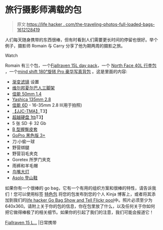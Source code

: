 # 旅行摄影师满载的包

> 原文:[https://life hacker . com/the-traveling-photos-full-loaded-bags-1612128419](https://lifehacker.com/the-traveling-photographers-fully-loaded-bags-1612128419)

人们每天随身携带的东西很棒，但有时看到人们需要更长时间的停留也很好。举个例子，摄影师 Romain 与 Carry 分享了他为期两周的摄影之旅。

Watch

Romain 有三个包，一个[Fjallraven 15L day pack](http://www.fjallraven.us/products/rucksack-no-21-medium)，一个 [North Face 40L 行李包](http://www.amazon.com/dp/B0058YA454?asc_campaign=InlineText&asc_refurl=https://lifehacker.com/the-traveling-photographers-fully-loaded-bags-1612128419&asc_source=&tag=kinjalifehackerlink-20) ，一个[mind shift 180°旋转 Pro 豪华写真背包](http://www.amazon.com/dp/B00DOEQB3E?asc_campaign=InlineText&asc_refurl=https://lifehacker.com/the-traveling-photographers-fully-loaded-bags-1612128419&asc_source=&tag=kinjalifehackerlink-20) 。这是里面的内容:

*   [渐变滤镜](http://www.amazon.com/dp/B00H8S2DCU?asc_campaign=InlineText&asc_refurl=https://lifehacker.com/the-traveling-photographers-fully-loaded-bags-1612128419&asc_source=&tag=kinjalifehackerlink-20) 设置
*   [维尔邦夏尔巴人三脚架](http://www.amazon.com/dp/B000IGBB22?asc_campaign=InlineText&asc_refurl=https://lifehacker.com/the-traveling-photographers-fully-loaded-bags-1612128419&asc_source=&tag=kinjalifehackerlink-20)
*   [佳能 50mm 1.4](http://www.amazon.com/dp/B00009XVCZ?asc_campaign=InlineText&asc_refurl=https://lifehacker.com/the-traveling-photographers-fully-loaded-bags-1612128419&asc_source=&tag=kinjalifehackerlink-20)
*   [Yashica 135mm 2.8](http://www.amazon.com/dp/B00BSLQT32?asc_campaign=InlineText&asc_refurl=https://lifehacker.com/the-traveling-photographers-fully-loaded-bags-1612128419&asc_source=&tag=kinjalifehackerlink-20)
*   [佳能 6D](http://www.amazon.com/dp/B009B0MZ8U?asc_campaign=InlineText&asc_refurl=https://lifehacker.com/the-traveling-photographers-fully-loaded-bags-1612128419&asc_source=&tag=kinjalifehackerlink-20) - 16-35mm 2.8 II(用于拍照)
*   [【JJC-TMA】](http://www.amazon.com/dp/B003656QCM?asc_campaign=InlineText&asc_refurl=https://lifehacker.com/the-traveling-photographers-fully-loaded-bags-1612128419&asc_source=&tag=kinjalifehackerlink-20)T3】
*   [超越硬盘 1tb](http://www.amazon.com/dp/B005FA2XRI?asc_campaign=InlineText&asc_refurl=https://lifehacker.com/the-traveling-photographers-fully-loaded-bags-1612128419&asc_source=&tag=kinjalifehackerlink-20)T3】
*   5 张 SD 卡 32 Gb
*   [B 型握臀皮套](http://www.amazon.com/dp/B0056FMNYA?asc_campaign=InlineText&asc_refurl=https://lifehacker.com/the-traveling-photographers-fully-loaded-bags-1612128419&asc_source=&tag=kinjalifehackerlink-20)
*   [GoPro 黑色版 3+](http://www.amazon.com/dp/B00F3F0GLU?asc_campaign=InlineText&asc_refurl=https://lifehacker.com/the-traveling-photographers-fully-loaded-bags-1612128419&asc_source=&tag=kinjalifehackerlink-20)
*   刀:小偷一球
*   野营绑腿
*   野营羽毛夹克
*   Goretex 所罗门夹克
*   雨裤和羊毛帽
*   [鸟嘴大灯](http://www.amazon.com/dp/B00H8JC3EC?asc_campaign=InlineText&asc_refurl=https://lifehacker.com/the-traveling-photographers-fully-loaded-bags-1612128419&asc_source=&tag=kinjalifehackerlink-20)
*   [Asolo 登山鞋](http://www.asolo.com/en)

如果你有一个很棒的 go bag，它有一个有用的组织方案和很棒的特性，请告诉我们！您可以使用标签 [特色包](http://kinja.com/tag/featured-bag) 将您的包发布到您的个人 Kinja 博客上，或者将其添加到我们的[life hacker Go Bag Show and Tell Flickr pool](http://www.flickr.com/groups/2301352@N21)中。照片必须至少为 640x360。请附上关于你的包的信息，你在包里放了什么，以及任何关于你如何把它做得棒极了的相关细节。如果你的引起了我们的注意，我们可能会报道它！

[Fjallraven 15 L...](http://everyday-carry.com/post/92926312659/fjallraven-15l-daypack-the-north-face-40l-duffel) |日常携带